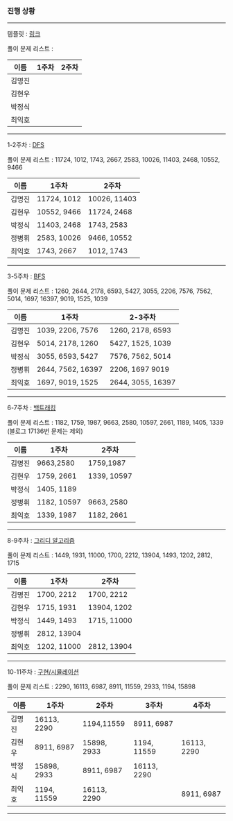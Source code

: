 ### 진행 상황

---

템플릿 : [링크](링크)

풀이 문제 리스트 :

|이름|1주차|2주차|
|---|---|---|
|김명진|||
|김현우|||
|박정식|||
|최익호|||

---

1-2주차 : [DFS](https://blog.naver.com/PostView.naver?blogId=kks227&logNo=220785731077&parentCategoryNo=&categoryNo=299&viewDate=&isShowPopularPosts=false&from=postList)

풀이 문제 리스트 : 11724, 1012, 1743, 2667, 2583, 10026, 11403, 2468, 10552, 9466

|이름|1주차|2주차|
|---|---|---|
|김명진|11724, 1012|10026, 11403|
|김현우|10552, 9466|11724, 2468|
|박정식|11403, 2468|1743, 2583|
|정병휘|2583, 10026|9466, 10552|
|최익호|1743, 2667|1012, 1743|

---

3-5주차 : [BFS](https://blog.naver.com/PostView.naver?blogId=kks227&logNo=220785747864&parentCategoryNo=&categoryNo=299&viewDate=&isShowPopularPosts=false&from=postList)

풀이 문제 리스트 : 1260, 2644, 2178, 6593, 5427, 3055, 2206, 7576, 7562, 5014, 1697, 16397, 9019, 1525, 1039

|이름|1주차|2-3주차|
|---|---|---|
|김명진|1039, 2206, 7576|1260, 2178, 6593|
|김현우|5014, 2178, 1260|5427, 1525, 1039|
|박정식|3055, 6593, 5427|7576, 7562, 5014|
|정병휘|2644, 7562, 16397|2206, 1697 9019|
|최익호|1697, 9019, 1525|2644, 3055, 16397|

---

6-7주차 : [백트래킹](https://blog.naver.com/PostView.naver?blogId=kks227&logNo=220786417910&parentCategoryNo=&categoryNo=299&viewDate=&isShowPopularPosts=false&from=postList)

풀이 문제 리스트 : 1182, 1759, 1987, 9663, 2580, 10597, 2661, 1189, 1405, 1339 (블로그 17136번 문제는 제외)

|이름|1주차|2주차|
|---|---|---|
|김명진|9663,2580|1759,1987|
|김현우|1759, 2661|1339, 10597|
|박정식|1405, 1189||
|정병휘|1182, 10597|9663, 2580|
|최익호|1339, 1987|1182, 2661|

---

8-9주차 : [그리디 알고리즘](https://blog.naver.com/PostView.naver?blogId=kks227&logNo=220775134486&parentCategoryNo=&categoryNo=299&viewDate=&isShowPopularPosts=false&from=postList)

풀이 문제 리스트 : 1449, 1931, 11000, 1700, 2212, 13904, 1493, 1202, 2812, 1715

|이름|1주차|2주차|
|---|---|---|
|김명진|1700, 2212|1700, 2212|
|김현우|1715, 1931|13904, 1202|
|박정식|1449, 1493|1715, 11000|
|정병휘|2812, 13904||
|최익호|1202, 11000|2812, 13904|

---

10-11주차 : [구현/시뮬레이션](https://covenant.tistory.com/m/224)

풀이 문제 리스트 : 2290, 16113, 6987, 8911, 11559, 2933, 1194, 15898

|이름|1주차|2주차|3주차|4주차|
|---|---|---|---|---|
|김명진|16113, 2290|1194,11559|8911, 6987||
|김현우|8911, 6987|15898, 2933|1194, 11559|16113, 2290|
|박정식|15898, 2933|8911, 6987|16113, 2290||
|최익호|1194, 11559|16113, 2290||8911, 6987|

---

